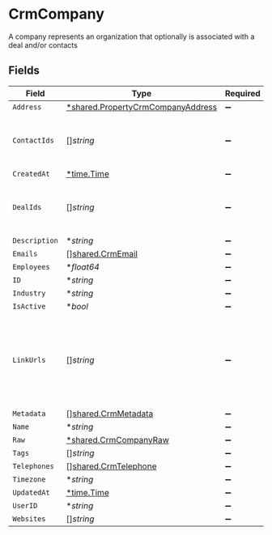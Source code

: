 # CrmCompany

A company represents an organization that optionally is associated with a deal and/or contacts


## Fields

| Field                                                                                        | Type                                                                                         | Required                                                                                     | Description                                                                                  |
| -------------------------------------------------------------------------------------------- | -------------------------------------------------------------------------------------------- | -------------------------------------------------------------------------------------------- | -------------------------------------------------------------------------------------------- |
| `Address`                                                                                    | [*shared.PropertyCrmCompanyAddress](../../../pkg/models/shared/propertycrmcompanyaddress.md) | :heavy_minus_sign:                                                                           | N/A                                                                                          |
| `ContactIds`                                                                                 | []*string*                                                                                   | :heavy_minus_sign:                                                                           | An array of contact IDs associated with this company                                         |
| `CreatedAt`                                                                                  | [*time.Time](https://pkg.go.dev/time#Time)                                                   | :heavy_minus_sign:                                                                           | N/A                                                                                          |
| `DealIds`                                                                                    | []*string*                                                                                   | :heavy_minus_sign:                                                                           | An array of deal IDs associated with this contact                                            |
| `Description`                                                                                | **string*                                                                                    | :heavy_minus_sign:                                                                           | N/A                                                                                          |
| `Emails`                                                                                     | [][shared.CrmEmail](../../../pkg/models/shared/crmemail.md)                                  | :heavy_minus_sign:                                                                           | N/A                                                                                          |
| `Employees`                                                                                  | **float64*                                                                                   | :heavy_minus_sign:                                                                           | N/A                                                                                          |
| `ID`                                                                                         | **string*                                                                                    | :heavy_minus_sign:                                                                           | N/A                                                                                          |
| `Industry`                                                                                   | **string*                                                                                    | :heavy_minus_sign:                                                                           | N/A                                                                                          |
| `IsActive`                                                                                   | **bool*                                                                                      | :heavy_minus_sign:                                                                           | N/A                                                                                          |
| `LinkUrls`                                                                                   | []*string*                                                                                   | :heavy_minus_sign:                                                                           | Additional URLs associated with the contact e.g., LinkedIn, website, etc                     |
| `Metadata`                                                                                   | [][shared.CrmMetadata](../../../pkg/models/shared/crmmetadata.md)                            | :heavy_minus_sign:                                                                           | N/A                                                                                          |
| `Name`                                                                                       | **string*                                                                                    | :heavy_minus_sign:                                                                           | N/A                                                                                          |
| `Raw`                                                                                        | [*shared.CrmCompanyRaw](../../../pkg/models/shared/crmcompanyraw.md)                         | :heavy_minus_sign:                                                                           | N/A                                                                                          |
| `Tags`                                                                                       | []*string*                                                                                   | :heavy_minus_sign:                                                                           | N/A                                                                                          |
| `Telephones`                                                                                 | [][shared.CrmTelephone](../../../pkg/models/shared/crmtelephone.md)                          | :heavy_minus_sign:                                                                           | N/A                                                                                          |
| `Timezone`                                                                                   | **string*                                                                                    | :heavy_minus_sign:                                                                           | N/A                                                                                          |
| `UpdatedAt`                                                                                  | [*time.Time](https://pkg.go.dev/time#Time)                                                   | :heavy_minus_sign:                                                                           | N/A                                                                                          |
| `UserID`                                                                                     | **string*                                                                                    | :heavy_minus_sign:                                                                           | N/A                                                                                          |
| `Websites`                                                                                   | []*string*                                                                                   | :heavy_minus_sign:                                                                           | N/A                                                                                          |